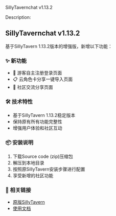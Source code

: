 SillyTavernchat v1.13.2

Description:
## SillyTavernchat v1.13.2

基于SillyTavern 1.13.2版本的增强版，新增以下功能：

### ✨ 新功能
- 🔐 游客自主注册登录页面
- 📋 云角色卡分享一键导入页面  
- 💬 社区交流分享页面

### 🛠️ 技术特性
- 基于SillyTavern 1.13.2稳定版本
- 保持原有所有功能完整性
- 增强用户体验和社区互动

### 📦 安装说明
1. 下载Source code (zip)压缩包
2. 解压到本地目录
3. 按照原SillyTavern安装步骤进行配置
4. 享受新增的社区功能

### 🔗 相关链接
- [原版SillyTavern](https://github.com/SillyTavern/SillyTavern)
- [使用文档](需要您添加文档链接)
